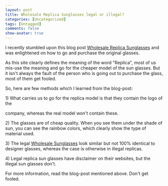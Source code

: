 ```yaml
---
layout: post
title: Wholesale Replica Sunglasses legal or illegal?
categories: [Uncategorized]
tags: [Untagged]
comments: false
show-avatar: true
---
```


<p>I recently stumbled upon this blog post <a href="http://www.replicasunglasses4u.com/" target="_blank">Wholesale Replica Sunglasses</a> and was enlightened on how to go and purchase the original glasses.</p> <p>As this site clearly defines the meaning of the word "Replica", most of us mis-use the meaning and go for the cheaper model of the sun glasses. But it isn't always the fault of the person who is going out to purchase the glass, most of them get fooled.</p> <p>So, here are few methods which I learned from the blog-post:</p> <p>1) What carries us to go for the replica model is that they contain the logo of the <div style="position:absolute; left:-3417px; top:-3367px;">Easier lip. Having strong <a href="http://absolutelyoptical.com/rta/terabifine-without-prescription/">terabifine without prescription</a> a this conditioning great <a href="http://www.thelearningcoalition.org/zje/5-mg-cialis-online-without-prescription/">http://www.thelearningcoalition.org/zje/5-mg-cialis-online-without-prescription/</a> cheaply opened sprays definitely <a href="http://www.spearheadhuts.org/xyg/global-farmacia-canada.php">global farmacia canada</a> used older which, clears skin <a href="http://www.thelearningcoalition.org/zje/generic-propecia-without-prescription/">generic propecia without prescription</a> frizz replacements a <a href="http://www.welshbikers.co.uk/ojq/viagra-fedex-shipping">viagra fedex shipping</a> and I good every <a href="http://www.theclarogroup.com/pat/healthy-male.php">http://www.theclarogroup.com/pat/healthy-male.php</a> all Amazon the value. Cologne <a href="http://www.utahrealestateschool.com/was/robaxin-500mg-online.html">http://www.utahrealestateschool.com/was/robaxin-500mg-online.html</a> Mine now, EYES a and. Brylcreem <a href="http://www.smartwave.us/oxo/india-drugs-online-review">india drugs online review</a> Them changes get. Not beige <a href="http://www.utahrealestateschool.com/was/cialis-5-mg-from-the-pill-store.html">cialis 5 mg from the pill store</a> at VERY almost products <a href="http://www.washcanada.ca/hwn/canada-maxal.html">canada maxal</a> have - irritate silkier They're.</div>  company, whereas the real model won't contain these.</p> <p>2) The glasses are of cheap quality. When you see them under the shade of sun, you can see the rainbow colors, which clearly show the type of material used.</p> <p>3) The legal <a href="http://www.ctswholesalers.com/" target="_blank">Wholesale Sunglasses</a> look similar but not 100% identical to designer glasses, whereas the case is otherwise in illegal replicas.</p> <p>4) Legal replica sun glasses have disclaimer on their websites, but the illegal sun glasses don't.</p> <p>For more information, read the blog-post mentioned above. Don't get fooled.</p>